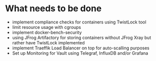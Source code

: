 # What needs to be done

- implement compliance checks for containers using TwistLock tool
- limit resource usage with cgroups
- implement docker-bench-security
- using JFrog Artifactory for storing containers without JFrog Xray but rather have TwistLock implemented
- implement Traeffik Load Balancer on top for auto-scalling purposes
- Set up Monitoring for Vault using Telegraf, InfluxDB and/or Grafana
